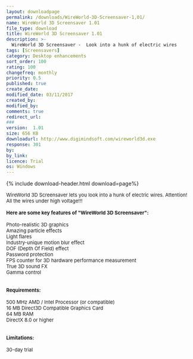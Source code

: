 ```yaml
---
layout: downloadpage
permalink: /downloads/WireWorld-3D-Screensaver-1,01/
name: WireWorld 3D Screensaver 1.01
file_type: download
title: WireWorld 3D Screensaver 1.01
description: >-
  WireWorld 3D Screensaver -  Look into a hunk of electric wires
tags: [Screensavers]
category: Desktop enhancements
sort_order: 100
rating: 100
changefreq: monthly
priority: 0.5
published: true
create_date: 
modified_date: 03/11/2017
created_by: 
modified_by: 
comments: true
redirect_url: 
### 
version:  1.01
size: 656 KB
downloadurl: http://www.digimindsoft.com/wireworld3d.exe
response: 301
by: 
by_link: 
licence: Trial 
os: Windows
---
```


{% include download-header.html download=page%}

<p style="fix-download-text !important">
<p><font size="2"><p>WireWorld 3D Screensaver lets you look into a hunk of electric wires. Attention! All the wires under high voltage!!!<br />
<br />
<span><strong>Here are some key features of "WireWorld 3D Screensaver":</strong></span><br />
<br />
Photo-realistic 3D graphics<br />
Amazing particle effects<br />
Light flares<br />
Industry-unique motion blur effect<br />
DOF (Depth Of Field) effect<br />
Password protection<br />
FPS counter for 3D hardware performance measurement<br />
True 3D sound FX<br />
Gamma control <br />
<br />
<br />
<span><strong>Requirements:</strong></span><br />
<br />
500 MHz AMD / Intel Processor (or compatible)<br />
16 MB Direct3D Compatible Graphics Card<br />
64 MB RAM<br />
DirectX 8.0 or higher <br />
<br />
<br />
<span><strong>Limitations:</strong></span><br />
<br />
30-day trial</p></p></p>

